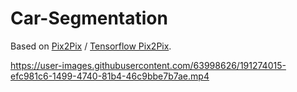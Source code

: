 # Car-Segmentation


Based on [Pix2Pix](https://arxiv.org/pdf/1611.07004.pdf) / [Tensorflow Pix2Pix](https://www.tensorflow.org/tutorials/generative/pix2pix).


https://user-images.githubusercontent.com/63998626/191274015-efc981c6-1499-4740-81b4-46c9bbe7b7ae.mp4

